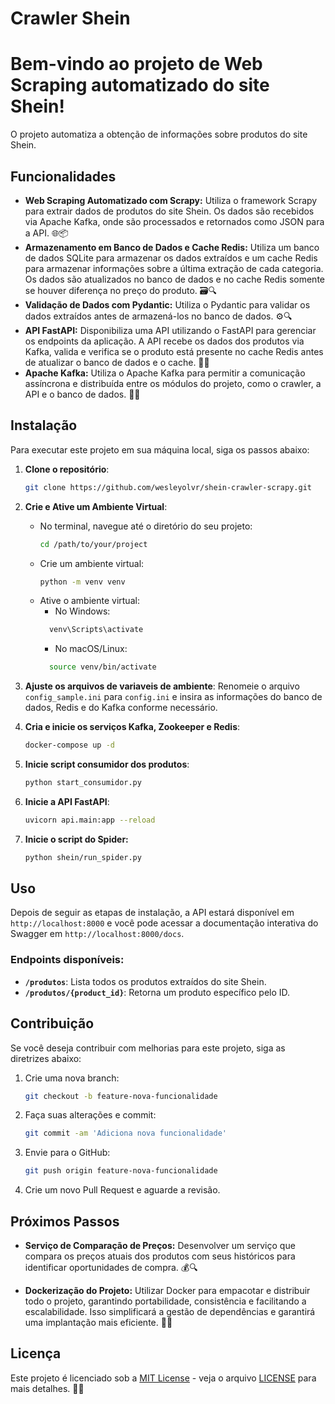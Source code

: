 # Crawler Shein

# Bem-vindo ao projeto de Web Scraping automatizado do site Shein!

O projeto automatiza a obtenção de informações sobre produtos do site Shein.

## Funcionalidades

- **Web Scraping Automatizado com Scrapy:** Utiliza o framework Scrapy para extrair dados de produtos do site Shein. Os dados são recebidos via Apache Kafka, onde são processados e retornados como JSON para a API. 🌐📦
- **Armazenamento em Banco de Dados e Cache Redis:** Utiliza um banco de dados SQLite para armazenar os dados extraídos e um cache Redis para armazenar informações sobre a última extração de cada categoria. Os dados são atualizados no banco de dados e no cache Redis somente se houver diferença no preço do produto. 🗃️🔍
- **Validação de Dados com Pydantic:** Utiliza o Pydantic para validar os dados extraídos antes de armazená-los no banco de dados. ⚙️🔍
- **API FastAPI:** Disponibiliza uma API utilizando o FastAPI para gerenciar os endpoints da aplicação. A API recebe os dados dos produtos via Kafka, valida e verifica se o produto está presente no cache Redis antes de atualizar o banco de dados e o cache. 🚀🔌
- **Apache Kafka:** Utiliza o Apache Kafka para permitir a comunicação assíncrona e distribuída entre os módulos do projeto, como o crawler, a API e o banco de dados. 📡🔗




## Instalação

Para executar este projeto em sua máquina local, siga os passos abaixo:

1. **Clone o repositório**:
   ```sh
   git clone https://github.com/wesleyolvr/shein-crawler-scrapy.git
   ```

2. **Crie e Ative um Ambiente Virtual**:
   - No terminal, navegue até o diretório do seu projeto:
     ```sh
     cd /path/to/your/project
     ```
   - Crie um ambiente virtual:
     ```sh
     python -m venv venv
     ```
   - Ative o ambiente virtual:
     - No Windows:
     ```sh
       venv\Scripts\activate
     ```
     - No macOS/Linux:
     ```sh
       source venv/bin/activate
     ```

3. **Ajuste os arquivos de variaveis de ambiente**:
   Renomeie o arquivo `config_sample.ini` para `config.ini` e insira as informações do banco de dados, Redis e do Kafka conforme necessário.


4. **Cria e inicie os serviços Kafka, Zookeeper e Redis**:
   ```sh
   docker-compose up -d
   ```

5. **Inicie script consumidor dos produtos**:
   ```sh
   python start_consumidor.py
   ```
6. **Inicie a API FastAPI**:
   ```sh
   uvicorn api.main:app --reload
   ```
7. **Inicie o script do Spider:**
   ```sh
   python shein/run_spider.py
   ```

## Uso

Depois de seguir as etapas de instalação, a API estará disponível em `http://localhost:8000` e você pode acessar a documentação interativa do Swagger em `http://localhost:8000/docs`.

### Endpoints disponíveis:

- **`/produtos`**: Lista todos os produtos extraídos do site Shein.
- **`/produtos/{product_id}`**: Retorna um produto específico pelo ID.

## Contribuição

Se você deseja contribuir com melhorias para este projeto, siga as diretrizes abaixo:

1. Crie uma nova branch:
   ```sh
   git checkout -b feature-nova-funcionalidade
   ```

2. Faça suas alterações e commit:
   ```sh
   git commit -am 'Adiciona nova funcionalidade'
   ```

3. Envie para o GitHub:
   ```sh
   git push origin feature-nova-funcionalidade
   ```

4. Crie um novo Pull Request e aguarde a revisão.


## Próximos Passos

- **Serviço de Comparação de Preços:** Desenvolver um serviço que compara os preços atuais dos produtos com seus históricos para identificar oportunidades de compra. 💰🔍

- **Dockerização do Projeto:** Utilizar Docker para empacotar e distribuir todo o projeto, garantindo portabilidade, consistência e facilitando a escalabilidade. Isso simplificará a gestão de dependências e garantirá uma implantação mais eficiente. 🐳🚀



## Licença

Este projeto é licenciado sob a [MIT License](https://opensource.org/licenses/MIT) - veja o arquivo [LICENSE](https://github.com/seu-usuario/nome-do-projeto/blob/main/LICENSE) para mais detalhes. 🚀🤝